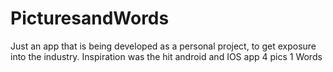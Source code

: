 # PicturesandWords
Just an app that is being developed as a personal project, to get exposure into the industry. Inspiration was the hit android and IOS app 4 pics 1 Words
